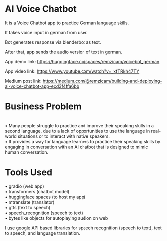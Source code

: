 # AI Voice Chatbot

It is a Voice Chatbot app to practice German language skills.

It takes voice input in german from user.

Bot generates response via blenderbot as text.

After that, app sends the audio version of text in german. 

App demo link: https://huggingface.co/spaces/remzicam/voicebot_german

App video link: https://www.youtube.com/watch?v=_xfTRkh47TY

Medium post link: https://medium.com/@remzicam/building-and-deploying-ai-voice-chatbot-app-ecd3f4ffa6bb

# Business Problem

<br>• Many people struggle to practice and improve their speaking skills in a second language, due to a lack of opportunities to use the language in real-world situations or to interact with native speakers.
<br>• It provides a way for language learners to practice their speaking skills by engaging in conversation with an AI chatbot that is designed to mimic human conversation.

# Tools Used

• gradio (web app)
<br>• transformers (chatbot model)
<br>• huggingface spaces (to host my app)
<br>• mtranslate (translator)
<br>• gtts (text to speech)
<br>• speech_recognition (speech to text)
<br>• bytes like objects for autoplaying audion on web

I use google API based libraries for speech recognition (speech to text), text to speech, and language translation.


